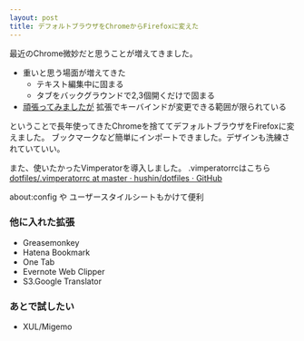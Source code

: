 ```yaml
---
layout: post
title: デフォルトブラウザをChromeからFirefoxに変えた
---
```

最近のChrome微妙だと思うことが増えてきました。

- 重いと思う場面が増えてきた
  - テキスト編集中に固まる
  - タブをバックグラウンドで2,3個開くだけで固まる
- [頑張ってみましたが](http://hushin-text.fdempa.com/2016/11/07/chrome-keyconfig-to-vimium.html) 拡張でキーバインドが変更できる範囲が限られている

ということで長年使ってきたChromeを捨ててデフォルトブラウザをFirefoxに変えました。
ブックマークなど簡単にインポートできました。デザインも洗練されていていい。

また、使いたかったVimperatorを導入しました。
.vimperatorrcはこちら
[dotfiles/.vimperatorrc at master · hushin/dotfiles · GitHub](https://github.com/hushin/dotfiles/blob/master/.vimperatorrc)

about:config や ユーザースタイルシートもかけて便利

### 他に入れた拡張

- Greasemonkey
- Hatena Bookmark
- One Tab
- Evernote Web Clipper
- S3.Google Translator

### あとで試したい

- XUL/Migemo
